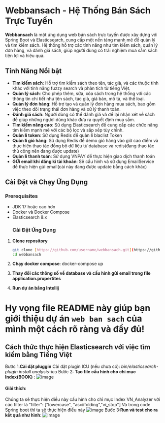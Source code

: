 # Webbansach - Hệ Thống Bán Sách Trực Tuyến

**Webbansach** là một ứng dụng web bán sách trực tuyến được xây dựng với Spring Boot và Elasticsearch, cung cấp một nền tảng mạnh mẽ để quản lý và tìm kiếm sách. Hệ thống hỗ trợ các tính năng như tìm kiếm sách, quản lý đơn hàng, và đánh giá sách, giúp người dùng có trải nghiệm mua sắm sách tiện lợi và hiệu quả.

## Tính Năng Nổi bật
- **Tìm kiếm sách**: Hỗ trợ tìm kiếm sách theo tên, tác giả, và các thuộc tính khác với tính năng fuzzy search và phân tích từ tiếng Việt.
- **Quản lý sách**: Cho phép thêm, sửa, xóa sách trong hệ thống với các thông tin chi tiết như tên sách, tác giả, giá bán, mô tả, và thể loại.
- **Quản lý đơn hàng**: Hỗ trợ tạo và quản lý đơn hàng mua sách, bao gồm việc theo dõi trạng thái đơn hàng và xử lý thanh toán.
- **Đánh giá sách**: Người dùng có thể đánh giá và để lại nhận xét về sách để giúp những người dùng khác đưa ra quyết định mua sắm.
- **Tìm kiếm nâng cao**: Sử dụng Elasticsearch để cung cấp các chức năng tìm kiếm mạnh mẽ với các bộ lọc và sắp xếp tùy chỉnh.
- **Quản lí token**: Sử dụng Redis để quản lí blaclist Token
- **Quản lí giỏ hàng**: Sử dụng Redis để demo giỏ hàng vào giờ cao điểm và thực hiện thao tác đồng bộ dữ liệu từ database và redis(đang thao tác thủ công nên đang được update)
- **Quản lí thanh toán**: Sử dụng VNPAY để thực hiện giao dịch thanh toán
- **GỬi email khi đăng kí tài khoản**: Sẽ cấu hình và sử dụng EmailService để thực hiện gửi email(cái này đang được update bằng cách khác)
## Cài Đặt và Chạy Ứng Dụng
### Prerequisites

- JDK 17 hoặc cao hơn
- Docker và Docker Compose
- Elasticsearch 8.x
  ### Cài Đặt Ứng Dụng

1. **Clone repository**

   ```bash
   git clone [https://github.com/username/webbansach.git](https://github.com/duc-bao/webbansach_backend)
   cd webbansach
2. **Chạy docker compose**: docker-compose up
3. **Thay đổi các thông số về database và cấu hình gửi email trong file application.propertites**
3. **Run dự án bằng Intellij**
# Hy vọng file README này giúp bạn giới thiệu dự án `web ban sach` của mình một cách rõ ràng và đầy đủ!







## Cách thức thực hiện Elasticsearch với việc tìm kiếm bằng Tiếng Việt

Bước 1.**Cài đặt pluggin**
 Cài đặt plugin ICU (nếu chưa có): *bin/elasticsearch-plugin install analysis-icu*
Bước 2: **Tạo file cấu hình cho chỉ mục Index(BOOK)** :
 ![image](https://github.com/user-attachments/assets/33709265-cb32-467e-94d9-fa9f4615e774)
 #### Giải thích:
 Chúng ta sẽ thực hiện điều này cấu hình cho chỉ mục Index VN_Analyzer với các filter là  "filter": ["lowercase", "asciifolding","vi_stop"]
 Và trong code Spring boot thì ta sẽ thực hiện điều này ![image](https://github.com/user-attachments/assets/d0a668b2-0ae1-412d-9200-cde8bb80c303)
 Bước 3:**Run và test cho ra kết quả như hình**:
 ![image](https://github.com/user-attachments/assets/37e242c6-c8bb-4de9-a6fa-4f4f546a0bd3)


  








